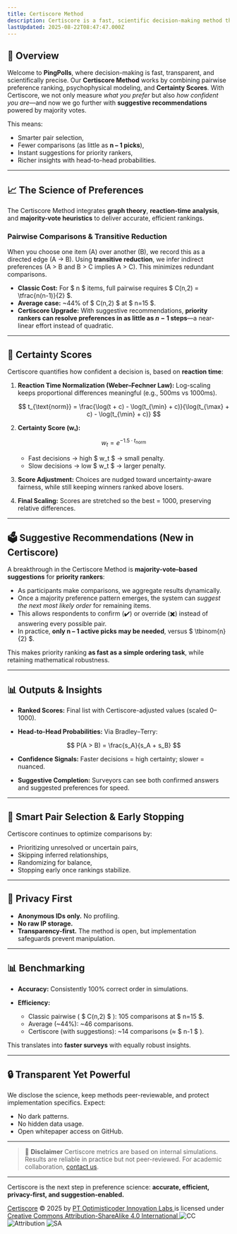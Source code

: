 ```yaml
---
title: Certiscore Method
description: Certiscore is a fast, scientific decision-making method that ranks preferences and confidence, now enhanced with smart majority-vote suggestions.
lastUpdated: 2025-08-22T08:47:47.000Z
---
```


## 🧠 Overview

Welcome to **PingPolls**, where decision-making is fast, transparent, and scientifically precise. Our **Certiscore Method** works by combining pairwise preference ranking, psychophysical modeling, and **Certainty Scores**. With Certiscore, we not only measure *what you prefer* but also *how confident you are*—and now we go further with **suggestive recommendations** powered by majority votes.

This means:

* Smarter pair selection,
* Fewer comparisons (as little as **n – 1 picks**),
* Instant suggestions for priority rankers,
* Richer insights with head-to-head probabilities.

---

## 📈 The Science of Preferences

The Certiscore Method integrates **graph theory**, **reaction-time analysis**, and **majority-vote heuristics** to deliver accurate, efficient rankings.

### Pairwise Comparisons & Transitive Reduction

When you choose one item (A) over another (B), we record this as a directed edge (A → B). Using **transitive reduction**, we infer indirect preferences (A > B and B > C implies A > C). This minimizes redundant comparisons.

* **Classic Cost:** For $ n $ items, full pairwise requires $ C(n,2) = \tfrac{n(n-1)}{2} $.
* **Average case:** ~44% of $ C(n,2) $ at $ n=15 $.
* **Certiscore Upgrade:** With suggestive recommendations, **priority rankers can resolve preferences in as little as $n-1$ steps**—a near-linear effort instead of quadratic.

---

## 🧮 Certainty Scores

Certiscore quantifies how confident a decision is, based on **reaction time**:

1. **Reaction Time Normalization (Weber–Fechner Law):**
   Log-scaling keeps proportional differences meaningful (e.g., 500ms vs 1000ms).

   $$
   t_{\text{norm}} = \frac{\log(t + c) - \log(t_{\min} + c)}{\log(t_{\max} + c) - \log(t_{\min} + c)}
   $$

2. **Certainty Score (wₜ):**

   $$
   w_t = e^{-1.5 \cdot t_{\text{norm}}}
   $$

   * Fast decisions → high $ w\_t $ → small penalty.
   * Slow decisions → low $ w\_t $ → larger penalty.

3. **Score Adjustment:**
   Choices are nudged toward uncertainty-aware fairness, while still keeping winners ranked above losers.

4. **Final Scaling:**
   Scores are stretched so the best = 1000, preserving relative differences.

---

## 🗳️ Suggestive Recommendations (New in Certiscore)

A breakthrough in the Certiscore Method is **majority-vote–based suggestions** for **priority rankers**:

* As participants make comparisons, we aggregate results dynamically.
* Once a majority preference pattern emerges, the system can *suggest the next most likely order* for remaining items.
* This allows respondents to confirm (✔️) or override (✖️) instead of answering every possible pair.
* In practice, **only n – 1 active picks may be needed**, versus $ \tbinom{n}{2} $.

This makes priority ranking **as fast as a simple ordering task**, while retaining mathematical robustness.

---

## 📊 Outputs & Insights

* **Ranked Scores:** Final list with Certiscore-adjusted values (scaled 0–1000).
* **Head-to-Head Probabilities:** Via Bradley–Terry:

  $$
  P(A > B) = \frac{s_A}{s_A + s_B}
  $$
* **Confidence Signals:** Faster decisions = high certainty; slower = nuanced.
* **Suggestive Completion:** Surveyors can see both confirmed answers and suggested preferences for speed.

---

## 🔁 Smart Pair Selection & Early Stopping

Certiscore continues to optimize comparisons by:

* Prioritizing unresolved or uncertain pairs,
* Skipping inferred relationships,
* Randomizing for balance,
* Stopping early once rankings stabilize.

---

## 👤 Privacy First

* **Anonymous IDs only.** No profiling.
* **No raw IP storage.**
* **Transparency-first.** The method is open, but implementation safeguards prevent manipulation.

---

## 📊 Benchmarking

* **Accuracy:** Consistently 100% correct order in simulations.
* **Efficiency:**

  * Classic pairwise ( $ C(n,2) $ ): 105 comparisons at $ n=15 $.
  * Average (\~44%): \~46 comparisons.
  * Certiscore (with suggestions): \~14 comparisons (≈ $ n-1 $ ).

This translates into **faster surveys** with equally robust insights.

---

## 🔒 Transparent Yet Powerful

We disclose the science, keep methods peer-reviewable, and protect implementation specifics. Expect:

* No dark patterns.
* No hidden data usage.
* Open whitepaper access on GitHub.

---

> 🧪 **Disclaimer**
> Certiscore metrics are based on internal simulations. Results are reliable in practice but not peer-reviewed. For academic collaboration, [contact us](https://pingpolls.com/feedback).

---

Certiscore is the next step in preference science:
**accurate, efficient, privacy-first, and suggestion-enabled.**

<div>
    <a href="https://github.com/optimisticoder-llc/publications/blob/main/certiscore/METHOD.md">Certiscore</a>
    <span>© 2025 by</span>
    <a href="https://optimisticoder.com">
        PT Optimisticoder Innovation Labs
    </a>
    <span>is licensed under</span>
    <a href="https://creativecommons.org/licenses/by-sa/4.0/">
        Creative Commons Attribution-ShareAlike 4.0 International
    </a>
    <img
        alt="CC"
        src="https://mirrors.creativecommons.org/presskit/icons/cc.svg"
        class="w-fit h-fit max-w-4 inline"
    />
    <img
        alt="Attribution"
        src="https://mirrors.creativecommons.org/presskit/icons/by.svg"
        class="w-fit h-fit max-w-4 inline"
    />
    <img
        alt="SA"
        src="https://mirrors.creativecommons.org/presskit/icons/sa.svg"
        class="w-fit h-fit max-w-4 inline"
    />
</div>
